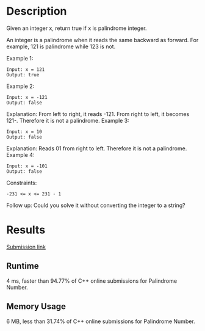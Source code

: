 # Description

Given an integer x, return true if x is palindrome integer.

An integer is a palindrome when it reads the same backward as forward. For example, 121 is palindrome while 123 is not.

Example 1:

```
Input: x = 121
Output: true
```

Example 2:

```
Input: x = -121
Output: false
```

Explanation: From left to right, it reads -121. From right to left, it becomes 121-. Therefore it is not a palindrome.
Example 3:

```
Input: x = 10
Output: false
```

Explanation: Reads 01 from right to left. Therefore it is not a palindrome.
Example 4:

```
Input: x = -101
Output: false
```

Constraints:

```
-231 <= x <= 231 - 1
```

Follow up: Could you solve it without converting the integer to a string?

# Results

[Submission link](https://leetcode.com/submissions/detail/597459506/)

## Runtime

4 ms, faster than 94.77% of C++ online submissions for Palindrome Number.

## Memory Usage

6 MB, less than 31.74% of C++ online submissions for Palindrome Number.
